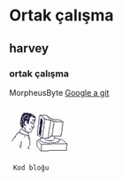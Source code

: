 # Ortak çalışma
## harvey
### ortak çalışma
MorpheusByte
[Google a git](https://www.google.com)


![Foto](./img/computer.gif)

` Kod bloğu`
